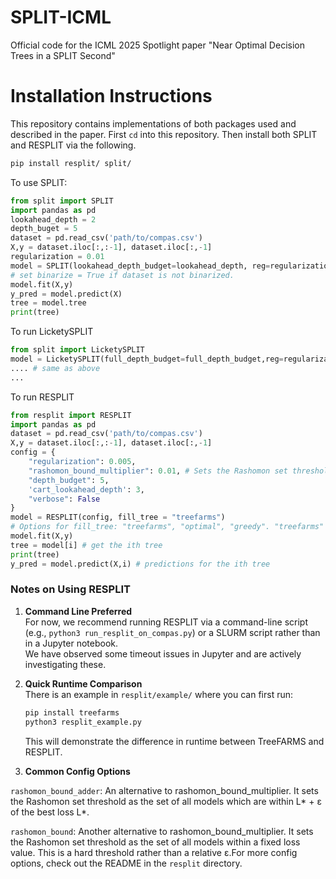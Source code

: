 # SPLIT-ICML
Official code for the ICML 2025 Spotlight paper "Near Optimal Decision Trees in a SPLIT Second" 

# Installation Instructions
This repository contains implementations of both packages used and described in the paper. First `cd` into this repository. Then install both SPLIT and RESPLIT via the following. 
```bash
pip install resplit/ split/
```

To use SPLIT:

```python
from split import SPLIT
import pandas as pd
lookahead_depth = 2
depth_buget = 5
dataset = pd.read_csv('path/to/compas.csv') 
X,y = dataset.iloc[:,:-1], dataset.iloc[:,-1]
regularization = 0.01
model = SPLIT(lookahead_depth_budget=lookahead_depth, reg=regularization, full_depth_budget=depth_buget, verbose=False, binarize=False,time_limit=100)
# set binarize = True if dataset is not binarized.
model.fit(X,y)
y_pred = model.predict(X)
tree = model.tree
print(tree)
```
To run LicketySPLIT
```python
from split import LicketySPLIT
model = LicketySPLIT(full_depth_budget=full_depth_budget,reg=regularization)
.... # same as above
...
```

To run RESPLIT

```python
from resplit import RESPLIT
import pandas as pd
dataset = pd.read_csv('path/to/compas.csv') 
X,y = dataset.iloc[:,:-1], dataset.iloc[:,-1]
config = {
    "regularization": 0.005,
    "rashomon_bound_multiplier": 0.01, # Sets the Rashomon set threshold as the set of all models which are within `(1+ε)L*` of the best loss `L*`.
    "depth_budget": 5,
    'cart_lookahead_depth': 3,
    "verbose": False
}
model = RESPLIT(config, fill_tree = "treefarms")
# Options for fill_tree: "treefarms", "optimal", "greedy". "treefarms" will fill each leaf of each prefix with another TreeFARMS Rashomon set. "optimal" will complete prefixes using GOSDT. "greedy" will do so using greedy completions. 
model.fit(X,y)
tree = model[i] # get the ith tree
print(tree)
y_pred = model.predict(X,i) # predictions for the ith tree
```

### Notes on Using RESPLIT

1. **Command Line Preferred**  
   For now, we recommend running RESPLIT via a command-line script (e.g., `python3 run_resplit_on_compas.py`) or a SLURM script rather than in a Jupyter notebook.  
   We have observed some timeout issues in Jupyter and are actively investigating these.

2. **Quick Runtime Comparison**  
   There is an example in `resplit/example/` where you can first run:

   ```bash
   pip install treefarms
   python3 resplit_example.py
   ```
   This will demonstrate the difference in runtime between TreeFARMS and RESPLIT.

3. **Common Config Options** 

`rashomon_bound_adder`:
An alternative to rashomon_bound_multiplier. It sets the Rashomon set threshold as the set of all models which are within L* + ε of the best loss L*.

`rashomon_bound`:
Another alternative to rashomon_bound_multiplier. It sets the Rashomon set threshold as the set of all models within a fixed loss value. This is a hard threshold rather than a relative ε.For more config options, check out the README in the `resplit` directory.
